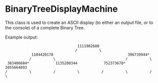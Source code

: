 BinaryTreeDisplayMachine
========================

This class is used to create an ASCII display (to either an output file, or to the console) of a complete Binary Tree.

Example output: 


    
                                                                                                                                                                                                                                       
                                     1111902680
                                    /          \
                1104420178                                  396739944*
               /          \                                /          \
     383406684*            1135280344            752373670*            2055664893
    /          \          /          \          /          \          /          \
  
